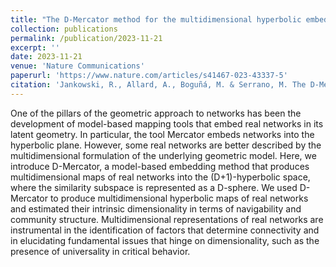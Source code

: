 ```yaml
---
title: "The D-Mercator method for the multidimensional hyperbolic embedding of real networks"
collection: publications
permalink: /publication/2023-11-21
excerpt: ''
date: 2023-11-21
venue: 'Nature Communications'
paperurl: 'https://www.nature.com/articles/s41467-023-43337-5'
citation: 'Jankowski, R., Allard, A., Boguñá, M. & Serrano, M. The D-Mercator method for the multidimensional hyperbolic embedding of real networks. Nat Commun 14, 7585 (2023).'
---
```


One of the pillars of the geometric approach to networks has been the development of model-based mapping tools that embed real networks in its latent geometry. In particular, the tool Mercator embeds networks into the hyperbolic plane. However, some real networks are better described by the multidimensional formulation of the underlying geometric model. Here, we introduce D-Mercator, a model-based embedding method that produces multidimensional maps of real networks into the (D+1)-hyperbolic space, where the similarity subspace is represented as a D-sphere. We used D-Mercator to produce multidimensional hyperbolic maps of real networks and estimated their intrinsic dimensionality in terms of navigability and community structure. Multidimensional representations of real networks are instrumental in the identification of factors that determine connectivity and in elucidating fundamental issues that hinge on dimensionality, such as the presence of universality in critical behavior.